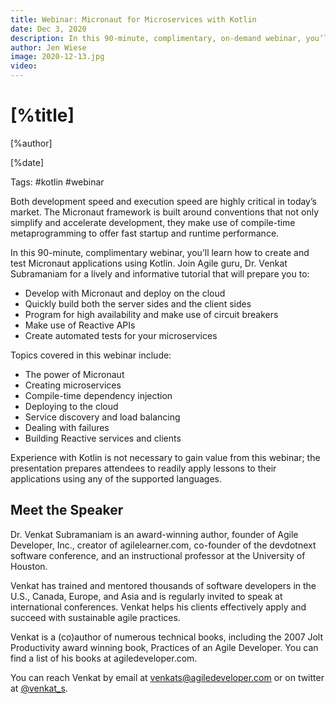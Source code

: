 ```yaml
---
title: Webinar: Micronaut for Microservices with Kotlin
date: Dec 3, 2020
description: In this 90-minute, complimentary, on-demand webinar, you’ll learn how to create and test Micronaut applications using Kotlin. 
author: Jen Wiese
image: 2020-12-13.jpg
video: 
---
```


# [%title]

[%author]

[%date]

Tags: #kotlin #webinar

Both development speed and execution speed are highly critical in today’s market. The Micronaut framework is built around conventions that not only simplify and accelerate development, they make use of compile-time metaprogramming to offer fast startup and runtime performance.

In this 90-minute, complimentary webinar, you’ll learn how to create and test Micronaut applications using Kotlin. Join Agile guru, Dr. Venkat Subramaniam for a lively and informative tutorial that will prepare you to:

- Develop with Micronaut and deploy on the cloud
- Quickly build both the server sides and the client sides
- Program for high availability and make use of circuit breakers
- Make use of Reactive APIs
- Create automated tests for your microservices

Topics covered in this webinar include:

- The power of Micronaut
- Creating microservices
- Compile-time dependency injection
- Deploying to the cloud
- Service discovery and load balancing
- Dealing with failures
- Building Reactive services and clients

Experience with Kotlin is not necessary to gain value from this webinar; the presentation prepares attendees to readily apply lessons to their applications using any of the supported languages. 

## Meet the Speaker

Dr. Venkat Subramaniam is an award-winning author, founder of Agile Developer, Inc., creator of agilelearner.com, co-founder of the devdotnext software conference, and an instructional professor at the University of Houston.

Venkat has trained and mentored thousands of software developers in the U.S., Canada, Europe, and Asia and is regularly invited to speak at international conferences. Venkat helps his clients effectively apply and succeed with sustainable agile practices.

Venkat is a (co)author of numerous technical books, including the 2007 Jolt Productivity award winning book, Practices of an Agile Developer. You can find a list of his books at agiledeveloper.com.

You can reach Venkat by email at venkats@agiledeveloper.com or on twitter at [@venkat_s](https://twitter.com/venkat_s).
